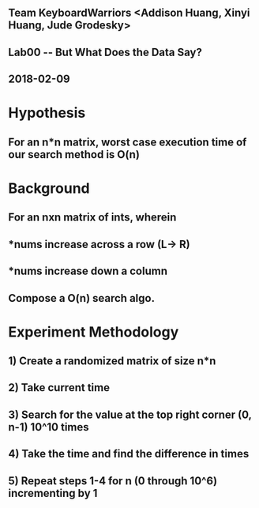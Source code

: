 ## Team KeyboardWarriors <Addison Huang, Xinyi Huang, Jude Grodesky>
## Lab00 -- But What Does the Data Say?
## 2018-02-09

# Hypothesis
## For an n*n matrix, worst case execution time of our search method is O(n)

# Background 
## For an nxn matrix of ints, wherein
## *nums increase across a row (L→ R)
## *nums increase down a column
## Compose a O(n) search algo.

# Experiment Methodology
## 1) Create a randomized matrix of size n*n
## 2) Take current time
## 3) Search for the value at the top right corner (0, n-1) 10^10 times
## 4) Take the time and find the difference in times
## 5) Repeat steps 1-4 for n (0 through 10^6) incrementing by 1 
